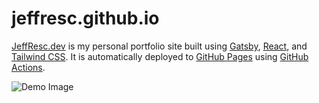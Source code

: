 # jeffresc.github.io

[JeffResc.dev](https://jeffresc.dev/) is my personal portfolio site built using [Gatsby](https://www.gatsbyjs.com/), [React](https://reactjs.org/), and [Tailwind CSS](https://tailwindcss.com/). It is automatically deployed to [GitHub Pages](https://pages.github.com/) using [GitHub Actions](https://github.com/features/actions).

![Demo Image](https://raw.githubusercontent.com/JeffResc/jeffresc.github.io/master/src/images/jeffresc.dev-site-preview.png)
